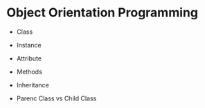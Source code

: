 # Object Orientation Programming

- Class

- Instance

- Attribute

- Methods

- Inheritance

- Parenc Class vs Child Class
